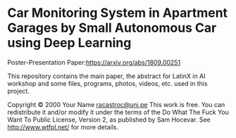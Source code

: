 # Car Monitoring System in Apartment Garages by Small Autonomous Car using Deep Learning

Poster-Presentation Paper:https://arxiv.org/abs/1809.00251

This repository contains the main paper, the abstract for LatinX in AI workshop and some files, programs, photos, videos, etc. used in this project. 


Copyright © 2000 Your Name racastroc@uni.pe This work is free. You can redistribute it and/or modify it under the terms of the Do What The Fuck You Want To Public License, Version 2, as published by Sam Hocevar. See http://www.wtfpl.net/ for more details.
